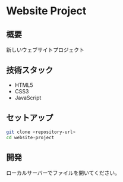 # Website Project

## 概要
新しいウェブサイトプロジェクト

## 技術スタック
- HTML5
- CSS3 
- JavaScript

## セットアップ
```bash
git clone <repository-url>
cd website-project
```

## 開発
ローカルサーバーでファイルを開いてください。